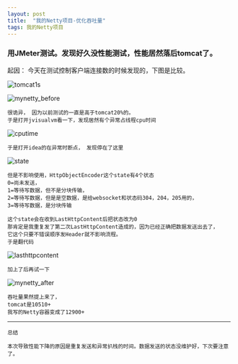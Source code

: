 ```yaml
---
layout: post
title:  "我的Netty项目-优化吞吐量"
tags: 我的Netty项目
---
```


### 用JMeter测试。发现好久没性能测试，性能居然落后tomcat了。
    
起因： 今天在测试控制客户端连接数的时候发现的，下图是比较。

![tomcat1s](../../../images/postimg/tomcat1s.png)

![mynetty_before](../../../images/postimg/mynetty_before.png)
    
    很诡异， 因为以前测试的一直是高于tomcat20%的。
    于是打开jvisualvm看一下，发现居然有个异常占线程cpu时间

![cputime](../../../images/postimg/cputime.png)

    于是打开idea的在异常时断点， 发现停在了这里

![state](../../../images/postimg/state.jpg)
    
    但是不影响使用，HttpObjectEncoder这个state有4个状态
    0=尚未发送，
    1=等待写数据，但不是分块传输，
    2=等待写数据，但是是空数据，是给websocket和状态码304，204，205用的，
    3=等待写数据，是分块传输

    这个state会在收到LastHttpContent后把状态改为0
    那肯定是我重复发了第二次LastHttpContent造成的，因为已经正确把数据发送出去了，
    它这个只要不错误顺序发Header就不影响流程。
    于是翻代码

![lasthttpcontent](../../../images/postimg/lasthttpcontent.png)

    加上了后再试一下

![mynetty_after](../../../images/postimg/mynetty_after.png)

    吞吐量果然提上来了，
    tomcat是10510+
    我写的Netty容器变成了12900+


---
    
    总结
    
    本次导致性能下降的原因是重复发送和异常扒栈的时间。数据发送的状态没维护好，下次要注意了。
